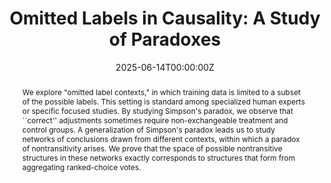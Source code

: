 ---
title: "Omitted Labels in Causality: A Study of Paradoxes"
authors:
- Admin
- Siddharth Jain
- Matthew Cook
- Jehoshua Bruck
author_notes:
date: "2025-06-14T00:00:00Z"
doi: ""

# Schedule page publish date (NOT publication's date).
publishDate: "2023-11-14T00:00:00Z"

# Publication type.
# Legend: 0 = Uncategorized; 1 = Conference paper; 2 = Journal article;
# 3 = Preprint / Working Paper; 4 = Report; 5 = Book; 6 = Book section;
# 7 = Thesis; 8 = Patent
publication_types: ["3"]

# Publication name and optional abbreviated publication name.
publication: "To appear in the *4th Conference on Causal Learning and Reasoning (CLeaR)*"
publication_short: "To appear in *CLeaR 2025*"

abstract: We explore "omitted label contexts," in which training data is limited to a subset of the possible labels. This setting is standard among specialized human experts or specific focused studies. By studying Simpson's paradox, we observe that ``correct'' adjustments sometimes require non-exchangeable treatment and control groups. A generalization of Simpson's paradox leads us to study networks of conclusions drawn from different contexts, within which a paradox of nontransitivity arises. We prove that the space of possible nontransitive structures in these networks exactly corresponds to structures that form from aggregating ranked-choice votes.

# Summary. An optional shortened abstract.
summary: Domain expertise bias creates paradoxes in causality and covariate shift methods. We show these are the same as paradoxes in social choice theory.

tags:
  -High Level Data Fusion
  -Expert Graphs

featured: true

# links:
# - name: ""
#   url: ""
url_pdf: 'https://arxiv.org/abs/2311.06840'
url_code: ''
url_dataset: ''
url_poster: ''
url_project: ''
url_slides: ''
url_source: ''
url_video: ''

# Featured image
# To use, add an image named `featured.jpg/png` to your page's folder. 
image:
  caption:
  focal_point:
  preview_only: false

# Associated Projects (optional).
#   Associate this publication with one or more of your projects.
#   Simply enter your project's folder or file name without extension.
#   E.g. `internal-project` references `content/project/internal-project/index.md`.
#   Otherwise, set `projects: []`.
projects: ['expert_graphs']

# Slides (optional).
#   Associate this publication with Markdown slides.
#   Simply enter your slide deck's filename without extension.
#   E.g. `slides: "example"` references `content/slides/example/index.md`.
#   Otherwise, set `slides: ""`.
slides:
---